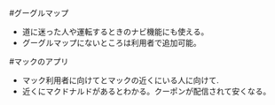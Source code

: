 #グーグルマップ
* 道に迷った人や運転するときのナビ機能にも使える。
* グーグルマップにないところは利用者で追加可能。

#マックのアプリ
* マック利用者に向けてとマックの近くにいる人に向けて.
* 近くにマクドナルドがあるとわかる。クーポンが配信されて安くなる。
